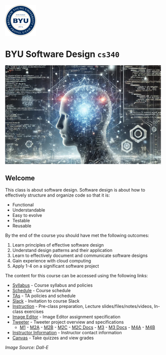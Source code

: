 ![BYU Logo](byuLogo.png)

# BYU **Software Design** `cs340`

![cover](softwaredesigncover.jpg)

## Welcome

This class is about software design. Software design is about how to effectively structure and organize code so that it is:

- Functional
- Understandable
- Easy to evolve
- Testable
- Reusable

By the end of the course you should have met the following outcomes:

1. Learn principles of effective software design
2. Understand design patterns and their application
3. Learn to effectively document and communicate software designs
4. Gain experience with cloud computing
5. Apply 1-4 on a significant software project

The content for this course can be accessed using the following links:

- [Syllabus](syllabus/syllabus.md) - Course syllabus and policies
- [Schedule](schedule/schedule-fall-2025.md) - Course schedule
- [TAs](tas/tas.md) - TA policies and schedule
- [Slack](https://join.slack.com/t/byu-cs-340/shared_invite/zt-2xp01qce8-9POwOGVCu1uZiX9qihVDxw) - Invitation to course Slack
- [Instruction](instruction/instruction.md) - Pre-class preparation, Lecture slides/files/notes/videos, In-class exercises
- [Image Editor](image-editor/image-editor.md) - Image Editor assignment specification
- [Tweeter](tweeter/tweeter.md) - Tweeter project overview and specifications
    - [M1](tweeter/milestone-1/milestone-1.md) - [M2A](tweeter/milestone-2a/milestone-2a.md) - [M2B](tweeter/milestone-2b/milestone-2b.md) - [M2C](tweeter/milestone-2c/milestone-2c.md) - [M2C Docs](tweeter/milestone-2c/milestone-2c-docs.md) - [M3](tweeter/milestone-3/milestone-3.md) - [M3 Docs](tweeter/milestone-3/milestone-3-docs.md) - [M4A](tweeter/milestone-4a/milestone-4a.md) - [M4B](tweeter/milestone-4b/milestone-4b.md)
- [Instructor Information](teachers/teachers.md) - Instructor contact information
- [Canvas](https://byu.instructure.com/) - Take quizzes and view grades

_Image Source: Dall-E_
